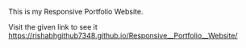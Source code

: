This is my Responsive Portfolio Website.

Visit the given link to see it  https://rishabhgithub7348.github.io/Responsive__Portfolio__Website/
